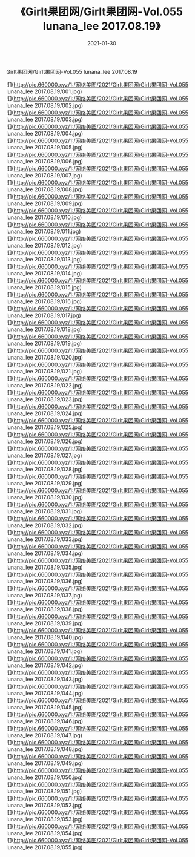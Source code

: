 ﻿---
layout: post
title:  《Girlt果团网/Girlt果团网-Vol.055 lunana_lee 2017.08.19》
date:   2021-01-30
img: http://pic.660000.xyz/1:/网络美图/2021/Girlt果团网/Girlt果团网-Vol.055 lunana_lee 2017.08.19/000.jpg
categories: [美女, 清纯, 唯美]
---

Girlt果团网/Girlt果团网-Vol.055 lunana_lee 2017.08.19

 ![](http://pic.660000.xyz/1:/网络美图/2021/Girlt果团网/Girlt果团网-Vol.055 lunana_lee 2017.08.19/001.jpg) <br>![](http://pic.660000.xyz/1:/网络美图/2021/Girlt果团网/Girlt果团网-Vol.055 lunana_lee 2017.08.19/002.jpg) <br>![](http://pic.660000.xyz/1:/网络美图/2021/Girlt果团网/Girlt果团网-Vol.055 lunana_lee 2017.08.19/003.jpg) <br>![](http://pic.660000.xyz/1:/网络美图/2021/Girlt果团网/Girlt果团网-Vol.055 lunana_lee 2017.08.19/004.jpg) <br>![](http://pic.660000.xyz/1:/网络美图/2021/Girlt果团网/Girlt果团网-Vol.055 lunana_lee 2017.08.19/005.jpg) <br>![](http://pic.660000.xyz/1:/网络美图/2021/Girlt果团网/Girlt果团网-Vol.055 lunana_lee 2017.08.19/006.jpg) <br>![](http://pic.660000.xyz/1:/网络美图/2021/Girlt果团网/Girlt果团网-Vol.055 lunana_lee 2017.08.19/007.jpg) <br>![](http://pic.660000.xyz/1:/网络美图/2021/Girlt果团网/Girlt果团网-Vol.055 lunana_lee 2017.08.19/008.jpg) <br>![](http://pic.660000.xyz/1:/网络美图/2021/Girlt果团网/Girlt果团网-Vol.055 lunana_lee 2017.08.19/009.jpg) <br>![](http://pic.660000.xyz/1:/网络美图/2021/Girlt果团网/Girlt果团网-Vol.055 lunana_lee 2017.08.19/010.jpg) <br>![](http://pic.660000.xyz/1:/网络美图/2021/Girlt果团网/Girlt果团网-Vol.055 lunana_lee 2017.08.19/011.jpg) <br>![](http://pic.660000.xyz/1:/网络美图/2021/Girlt果团网/Girlt果团网-Vol.055 lunana_lee 2017.08.19/012.jpg) <br>![](http://pic.660000.xyz/1:/网络美图/2021/Girlt果团网/Girlt果团网-Vol.055 lunana_lee 2017.08.19/013.jpg) <br>![](http://pic.660000.xyz/1:/网络美图/2021/Girlt果团网/Girlt果团网-Vol.055 lunana_lee 2017.08.19/014.jpg) <br>![](http://pic.660000.xyz/1:/网络美图/2021/Girlt果团网/Girlt果团网-Vol.055 lunana_lee 2017.08.19/015.jpg) <br>![](http://pic.660000.xyz/1:/网络美图/2021/Girlt果团网/Girlt果团网-Vol.055 lunana_lee 2017.08.19/016.jpg) <br>![](http://pic.660000.xyz/1:/网络美图/2021/Girlt果团网/Girlt果团网-Vol.055 lunana_lee 2017.08.19/017.jpg) <br>![](http://pic.660000.xyz/1:/网络美图/2021/Girlt果团网/Girlt果团网-Vol.055 lunana_lee 2017.08.19/018.jpg) <br>![](http://pic.660000.xyz/1:/网络美图/2021/Girlt果团网/Girlt果团网-Vol.055 lunana_lee 2017.08.19/019.jpg) <br>![](http://pic.660000.xyz/1:/网络美图/2021/Girlt果团网/Girlt果团网-Vol.055 lunana_lee 2017.08.19/020.jpg) <br>![](http://pic.660000.xyz/1:/网络美图/2021/Girlt果团网/Girlt果团网-Vol.055 lunana_lee 2017.08.19/021.jpg) <br>![](http://pic.660000.xyz/1:/网络美图/2021/Girlt果团网/Girlt果团网-Vol.055 lunana_lee 2017.08.19/022.jpg) <br>![](http://pic.660000.xyz/1:/网络美图/2021/Girlt果团网/Girlt果团网-Vol.055 lunana_lee 2017.08.19/023.jpg) <br>![](http://pic.660000.xyz/1:/网络美图/2021/Girlt果团网/Girlt果团网-Vol.055 lunana_lee 2017.08.19/024.jpg) <br>![](http://pic.660000.xyz/1:/网络美图/2021/Girlt果团网/Girlt果团网-Vol.055 lunana_lee 2017.08.19/025.jpg) <br>![](http://pic.660000.xyz/1:/网络美图/2021/Girlt果团网/Girlt果团网-Vol.055 lunana_lee 2017.08.19/026.jpg) <br>![](http://pic.660000.xyz/1:/网络美图/2021/Girlt果团网/Girlt果团网-Vol.055 lunana_lee 2017.08.19/027.jpg) <br>![](http://pic.660000.xyz/1:/网络美图/2021/Girlt果团网/Girlt果团网-Vol.055 lunana_lee 2017.08.19/028.jpg) <br>![](http://pic.660000.xyz/1:/网络美图/2021/Girlt果团网/Girlt果团网-Vol.055 lunana_lee 2017.08.19/029.jpg) <br>![](http://pic.660000.xyz/1:/网络美图/2021/Girlt果团网/Girlt果团网-Vol.055 lunana_lee 2017.08.19/030.jpg) <br>![](http://pic.660000.xyz/1:/网络美图/2021/Girlt果团网/Girlt果团网-Vol.055 lunana_lee 2017.08.19/031.jpg) <br>![](http://pic.660000.xyz/1:/网络美图/2021/Girlt果团网/Girlt果团网-Vol.055 lunana_lee 2017.08.19/032.jpg) <br>![](http://pic.660000.xyz/1:/网络美图/2021/Girlt果团网/Girlt果团网-Vol.055 lunana_lee 2017.08.19/033.jpg) <br>![](http://pic.660000.xyz/1:/网络美图/2021/Girlt果团网/Girlt果团网-Vol.055 lunana_lee 2017.08.19/034.jpg) <br>![](http://pic.660000.xyz/1:/网络美图/2021/Girlt果团网/Girlt果团网-Vol.055 lunana_lee 2017.08.19/035.jpg) <br>![](http://pic.660000.xyz/1:/网络美图/2021/Girlt果团网/Girlt果团网-Vol.055 lunana_lee 2017.08.19/036.jpg) <br>![](http://pic.660000.xyz/1:/网络美图/2021/Girlt果团网/Girlt果团网-Vol.055 lunana_lee 2017.08.19/037.jpg) <br>![](http://pic.660000.xyz/1:/网络美图/2021/Girlt果团网/Girlt果团网-Vol.055 lunana_lee 2017.08.19/038.jpg) <br>![](http://pic.660000.xyz/1:/网络美图/2021/Girlt果团网/Girlt果团网-Vol.055 lunana_lee 2017.08.19/039.jpg) <br>![](http://pic.660000.xyz/1:/网络美图/2021/Girlt果团网/Girlt果团网-Vol.055 lunana_lee 2017.08.19/040.jpg) <br>![](http://pic.660000.xyz/1:/网络美图/2021/Girlt果团网/Girlt果团网-Vol.055 lunana_lee 2017.08.19/041.jpg) <br>![](http://pic.660000.xyz/1:/网络美图/2021/Girlt果团网/Girlt果团网-Vol.055 lunana_lee 2017.08.19/042.jpg) <br>![](http://pic.660000.xyz/1:/网络美图/2021/Girlt果团网/Girlt果团网-Vol.055 lunana_lee 2017.08.19/043.jpg) <br>![](http://pic.660000.xyz/1:/网络美图/2021/Girlt果团网/Girlt果团网-Vol.055 lunana_lee 2017.08.19/044.jpg) <br>![](http://pic.660000.xyz/1:/网络美图/2021/Girlt果团网/Girlt果团网-Vol.055 lunana_lee 2017.08.19/045.jpg) <br>![](http://pic.660000.xyz/1:/网络美图/2021/Girlt果团网/Girlt果团网-Vol.055 lunana_lee 2017.08.19/046.jpg) <br>![](http://pic.660000.xyz/1:/网络美图/2021/Girlt果团网/Girlt果团网-Vol.055 lunana_lee 2017.08.19/047.jpg) <br>![](http://pic.660000.xyz/1:/网络美图/2021/Girlt果团网/Girlt果团网-Vol.055 lunana_lee 2017.08.19/048.jpg) <br>![](http://pic.660000.xyz/1:/网络美图/2021/Girlt果团网/Girlt果团网-Vol.055 lunana_lee 2017.08.19/049.jpg) <br>![](http://pic.660000.xyz/1:/网络美图/2021/Girlt果团网/Girlt果团网-Vol.055 lunana_lee 2017.08.19/050.jpg) <br>![](http://pic.660000.xyz/1:/网络美图/2021/Girlt果团网/Girlt果团网-Vol.055 lunana_lee 2017.08.19/051.jpg) <br>![](http://pic.660000.xyz/1:/网络美图/2021/Girlt果团网/Girlt果团网-Vol.055 lunana_lee 2017.08.19/052.jpg) <br>![](http://pic.660000.xyz/1:/网络美图/2021/Girlt果团网/Girlt果团网-Vol.055 lunana_lee 2017.08.19/053.jpg) <br>![](http://pic.660000.xyz/1:/网络美图/2021/Girlt果团网/Girlt果团网-Vol.055 lunana_lee 2017.08.19/054.jpg) <br>![](http://pic.660000.xyz/1:/网络美图/2021/Girlt果团网/Girlt果团网-Vol.055 lunana_lee 2017.08.19/055.jpg) <br>